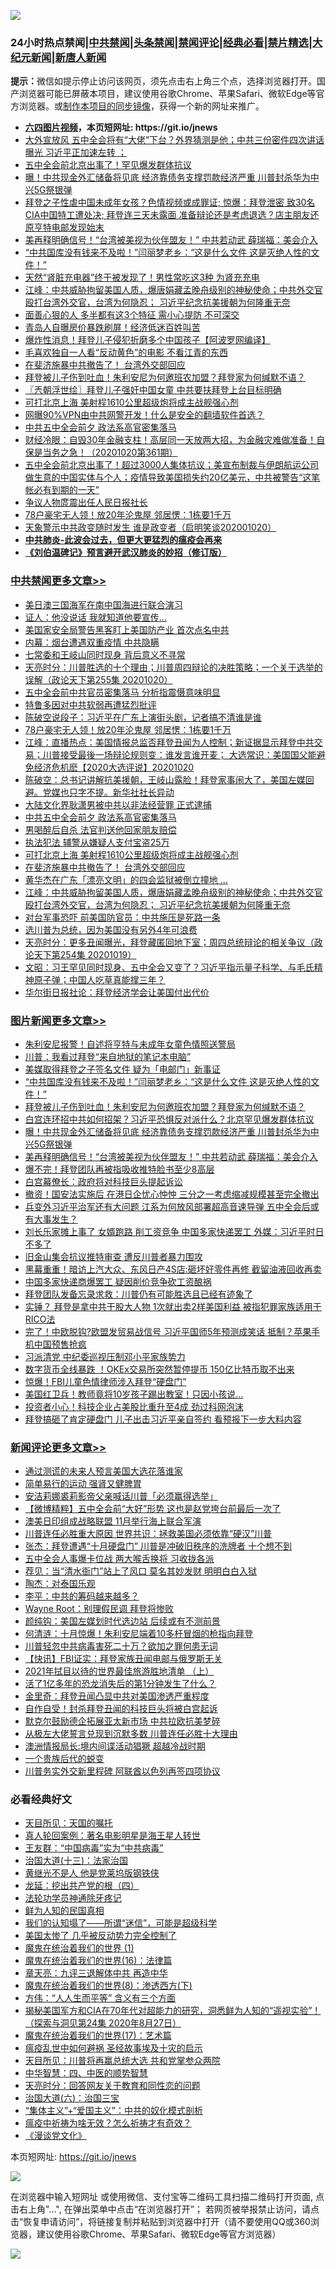 ![](https://raw.githubusercontent.com/fqnews/bnews/master/64photo/fqnews-qr.jpg)

<div id="tt">
<h3>24小时热点禁闻|<a href="#%E4%B8%AD%E5%85%B1%E7%A6%81%E9%97%BB%E6%9B%B4%E5%A4%9A%E6%96%87%E7%AB%A0">中共禁闻</a>|<a href="#%E5%9B%BE%E7%89%87%E6%96%B0%E9%97%BB%E6%9B%B4%E5%A4%9A%E6%96%87%E7%AB%A0">头条禁闻</a>|<a href="#%E6%96%B0%E9%97%BB%E8%AF%84%E8%AE%BA%E6%9B%B4%E5%A4%9A%E6%96%87%E7%AB%A0">禁闻评论|<a href="#%E5%BF%85%E7%9C%8B%E7%BB%8F%E5%85%B8%E5%A5%BD%E6%96%87">经典必看|<a href="/video.md#%E7%A6%81%E7%89%87%E7%B2%BE%E9%80%89">禁片精选</a>|<a href="https://github.com/fqnews/djy/blob/master/gb/nf1351518.md#1">大纪元新闻</a>|<a href="https://github.com/fqnews/ntdtv/blob/master/gb/prog204.md#1">新唐人新闻</a></h3>
<div><b>提示：</b>微信如提示停止访问该网页，须先点击右上角三个点，选择浏览器打开。国产浏览器可能已屏蔽本项目，建议使用谷歌Chrome、苹果Safari、微软Edge等官方浏览器。或<a href="https://github.com/fqnews/bnews/blob/master/%E5%88%B6%E4%BD%9Cgit%E7%A6%81%E9%97%BB%E9%95%9C%E5%83%8F.md">制作本项目的同步镜像</a>，获得一个新的网址来推广。</div>
<ul>
<li><b><a href="http://d1.bdrive.tk/64.mp4" target="_blank">六四图片视频</a>，本页短网址: https://git.io/jnews</b></li>
<li><a href="/bannedvideo/20201020/1417214.md">大外宣放风 五中全会将有“大佬”下台？外界猜测是他；中共三份密件四次讲话曝光 习近平正加速左转 ；</a></li>
<li><a href="/comments/20201020/1417271.md">五中全会前北京出事了！罕见爆发群体抗议</a></li>
<li><a href="/topimagenews/20201020/1417170.md">曝！中共现金外汇储备将见底 经济靠债务支撑罚款经济严重 川普封杀华为中兴5G祭银弹</a></li>
<li><a href="/bannedvideo/20201020/1417027.md">拜登之子性虐中国未成年女孩？色情视频或成罪证; 惊爆：拜登泄密 致30名CIA中国特工遭处决; 拜登连三天未露面 准备辩论还是考虑退选？店主朋友还原亨特电邮发现始末</a></li>
<li><a href="/topimagenews/20201020/1417081.md">美再释明确信号！“台湾被美视为伙伴盟友！” 中共若动武 薛瑞福：美会介入</a></li>
<li><a href="/topimagenews/20201021/1417317.md">“中共国库没有钱来不及啦！”闫丽梦老乡：“这是什么文件 这是灭绝人性的文件！”</a></li>
<li><a href="/lifebaike/20201020/1417058.md">天然“肾脏充电器”终于被发现了！男性常吃这3种 为肾充充电</a></li>
<li><a href="/cbnews/20201020/1417024.md">江峰：中共威胁拘留美国人质，爆唐娟藏孟晚舟级别的神秘使命；中共外交官殴打台湾外交官，台湾为何隐忍； 习近平纪念抗美援朝为何隆重无奈</a></li>
<li><a href="/lifebaike/20201020/1417042.md">面善心狠的人 多半都有这3个特征 需小心提防 不可深交</a></li>
<li><a href="/cnnews/20201021/1417378.md">青岛人自曝房价暴跌刷屏！经济低迷百姓叫苦</a></li>
<li><a href="/cnnews/20201020/1417300.md">爆炸性消息！拜登儿子侵犯折磨多个中国孩子【阿波罗网编译】</a></li>
<li><a href="/cnnews/20201020/1417009.md">毛喜欢独自一人看“反动黄色”的电影 不看江青的东西</a></li>
<li><a href="/cbnews/20201020/1417110.md">在斐济施暴中共撤告了！ 台湾外交部回应</a></li>
<li><a href="/topimagenews/20201020/1417287.md">拜登被儿子伤到吐血！朱利安尼为何邀班农加盟？拜登家为何缄默不语？</a></li>
<li><a href="/ssgc/20201021/1417404.md">〖兲朝浮世绘〗拜登儿子强奸中国女童 中共要扶拜登上台目标明确</a></li>
<li><a href="/cbnews/20201020/1417141.md">可打北京上海 美射程1610公里超级炮将成主战舰强心剂</a></li>
<li><a href="/cnnews/20201021/1417437.md">网曝90%VPN由中共网警开发！什么是安全的翻墙软件首选？</a></li>
<li><a href="/cbnews/20201020/1417201.md">中共五中全会前夕 政法系高官密集落马</a></li>
<li><a href="/bannedvideo/20201020/1417031.md">财经冷眼：自毁30年金融支柱！高层同一天放两大招，为金融灾难做准备！自保是当务之急！（20201020第361期）</a></li>
<li><a href="/bannedvideo/20201021/1417336.md">五中全会前北京出事了！超过3000人集体抗议；美宣布制裁与伊朗航运公司做生意的中国实体与个人；疫情导致美国损失约20亿美元，中共被警告“这笔帐必有到期的一天”</a></li>
<li><a href="/headline/20201021/1417341.md">争议人物庹震出任人民日报社长</a></li>
<li><a href="/cbnews/20201021/1417353.md">78户豪宅无人领！放20年沦鬼屋 邻居愣：1栋要1千万</a></li>
<li><a href="/bannedvideo/20201020/1417065.md">天象警示中共政变随时发生 谁是政变者（启明笑谈202001020）</a></li>
<li><b><a href="/comments/20200211/1275071.md" target="_blank">中共肺炎-此波会过去，但更大更猛烈的瘟疫会再来</a></b></li>
<li><b><a href="/comments/20200207/1272816.md" target="_blank">《刘伯温碑记》预言避开武汉肺炎的妙招（修订版）</a></b></li>
</ul>
</div>

<div class="catlist">
<h3><a href="/cbnews/" target="_blank">中共禁闻</a><span><a href="/cbnews/" target="_blank" rel="nofollow">更多文章>></a></span></h3>
<ul>
<li><a href="/cbnews/20201021/1417621.md" target="_blank">美日澳三国海军在南中国海进行联合演习</a></li>
<li><a href="/cbnews/20201021/1417620.md" target="_blank">证人：他没说话 我就知道他要宣传…</a></li>
<li><a href="/cbnews/20201021/1417612.md" target="_blank">美国家安全局警告黑客盯上美国防产业 首次点名中共</a></li>
<li><a href="/cbnews/20201021/1417611.md" target="_blank">内幕：烟台遭遇双重疫情 中共隐瞒</a></li>
<li><a href="/cbnews/20201021/1417535.md" target="_blank">七常委和王岐山同时现身 背后意义不寻常</a></li>
<li><a href="/cbnews/20201021/1417533.md" target="_blank">天亮时分：川普胜选的十个理由；川普周四辩论的决胜策略；一个关于选举的误解（政论天下第255集 20201020）</a></li>
<li><a href="/cbnews/20201021/1417419.md" target="_blank">五中全会前中共官员密集落马 分析指震慑意味明显</a></li>
<li><a href="/cbnews/20201021/1417392.md" target="_blank">特鲁多因对中共软弱再遭猛烈批评</a></li>
<li><a href="/cbnews/20201021/1417363.md" target="_blank">陈破空说段子：习近平在广东上演街头剧，记者搞不清谁是谁</a></li>
<li><a href="/cbnews/20201021/1417353.md" target="_blank">78户豪宅无人领！放20年沦鬼屋 邻居愣：1栋要1千万</a></li>
<li><a href="/cbnews/20201020/1417277.md" target="_blank">江峰：直播热点：美国情报总监否拜登丑闻为人控制；新证据显示拜登中共交易；川普接受最後一场辩论规则变：谁发言谁开麦； 大选常识：美国国父能避免经济危机麽【2020大选评说】20201020</a></li>
<li><a href="/cbnews/20201020/1417273.md" target="_blank">陈破空：总书记讲解抗美援朝，王岐山露脸！拜登家事闹大了，美国左媒回避。党媒也只字不提。新华社社长异动</a></li>
<li><a href="/cbnews/20201020/1417230.md" target="_blank">大陆文化界耿潇男被中共以非法经营罪 正式逮捕</a></li>
<li><a href="/cbnews/20201020/1417201.md" target="_blank">中共五中全会前夕 政法系高官密集落马</a></li>
<li><a href="/cbnews/20201020/1417172.md" target="_blank">男喝醉后自杀 法官判送他回家朋友赔偿</a></li>
<li><a href="/cbnews/20201020/1417171.md" target="_blank">执法犯法 辅警从嫌疑人支付宝盗25万</a></li>
<li><a href="/cbnews/20201020/1417141.md" target="_blank">可打北京上海 美射程1610公里超级炮将成主战舰强心剂</a></li>
<li><a href="/cbnews/20201020/1417110.md" target="_blank">在斐济施暴中共撤告了！ 台湾外交部回应</a></li>
<li><a href="/cbnews/20201020/1417082.md" target="_blank">黄华杰在广东「漂亮文明」的四会监狱被倒立撞地 …</a></li>
<li><a href="/cbnews/20201020/1417024.md" target="_blank">江峰：中共威胁拘留美国人质，爆唐娟藏孟晚舟级别的神秘使命；中共外交官殴打台湾外交官，台湾为何隐忍； 习近平纪念抗美援朝为何隆重无奈</a></li>
<li><a href="/cbnews/20201020/1416994.md" target="_blank">对台军事恐吓 前美国防官员：中共施压是死路一条</a></li>
<li><a href="/cbnews/20201020/1416726.md" target="_blank">选川普为总统，因为美国没有另外4年可浪费</a></li>
<li><a href="/cbnews/20201020/1416951.md" target="_blank">天亮时分：更多丑闻曝光，拜登藏匿回地下室；周四总统辩论的相关争议（政论天下第254集 20201019）</a></li>
<li><a href="/cbnews/20201020/1416900.md" target="_blank">文昭：习王罕见同时现身、五中全会又变了？习近平指示量子科学、与毛氏精神原子弹；中国人吃草真能撑三年？</a></li>
<li><a href="/cbnews/20201020/1416820.md" target="_blank">华尔街日报社论：拜登经济学会让美国付出代价</a></li>

</ul>
</div>
<div class="catlist">
<h3><a href="/topimagenews/" target="_blank">图片新闻</a><span><a href="/topimagenews/" target="_blank" rel="nofollow">更多文章>></a></span></h3>
<ul>
<li><a href="/topimagenews/20201021/1417610.md" target="_blank">朱利安尼报警！自述将亨特与未成年女童色情照送警局</a></li>
<li><a href="/topimagenews/20201021/1417497.md" target="_blank">川普：我看过拜登“来自地狱的笔记本电脑”</a></li>
<li><a href="/topimagenews/20201021/1417337.md" target="_blank">美媒取得拜登之子签名文件 疑为「电邮门」新事证</a></li>
<li><a href="/topimagenews/20201021/1417317.md" target="_blank">“中共国库没有钱来不及啦！”闫丽梦老乡：“这是什么文件 这是灭绝人性的文件！”</a></li>
<li><a href="/topimagenews/20201020/1417287.md" target="_blank">拜登被儿子伤到吐血！朱利安尼为何邀班农加盟？拜登家为何缄默不语？</a></li>
<li><a href="/topimagenews/20201020/1417278.md" target="_blank">白宫连环招中共如何招架？习近平恐惧反对派什么？北京罕见爆发群体抗议</a></li>
<li><a href="/topimagenews/20201020/1417170.md" target="_blank">曝！中共现金外汇储备将见底 经济靠债务支撑罚款经济严重 川普封杀华为中兴5G祭银弹</a></li>
<li><a href="/topimagenews/20201020/1417081.md" target="_blank">美再释明确信号！“台湾被美视为伙伴盟友！” 中共若动武 薛瑞福：美会介入</a></li>
<li><a href="/topimagenews/20201020/1417080.md" target="_blank">爆不完！拜登团队再被指吸收推特脸书至少8高层</a></li>
<li><a href="/topimagenews/20201020/1417055.md" target="_blank">白宫幕僚长：政府将对科技巨头提起诉讼</a></li>
<li><a href="/topimagenews/20201020/1416970.md" target="_blank">撤资！国安法实施后 在港日企忧心忡忡 三分之一考虑缩减规模甚至完全撤出</a></li>
<li><a href="/topimagenews/20201019/1416583.md" target="_blank">兵变外习近平治军还有大问题 江系为何放风部署超高音速导弹 五中全会后或有大事发生？</a></li>
<li><a href="/topimagenews/20201019/1416519.md" target="_blank">刘长乐家摊上事了 女婿跑路 削工资竞争 中国多家快递罢工 外媒：习近平时日不多了</a></li>
<li><a href="/topimagenews/20201019/1416451.md" target="_blank">旧金山集会抗议推特审查 遭反川普者暴力围攻</a></li>
<li><a href="/topimagenews/20201019/1416445.md" target="_blank">黑幕重重！暗访上汽大众、东风日产4S店:砸坏好零件再修 截留油液回收再卖</a></li>
<li><a href="/topimagenews/20201018/1416200.md" target="_blank">中国多家快递商爆罢工 疑因削价竞争砍工资酿祸</a></li>
<li><a href="/topimagenews/20201018/1416181.md" target="_blank">拜登团队发备忘录求救：川普仍有可能胜选且已经有迹象了</a></li>
<li><a href="/topimagenews/20201018/1416174.md" target="_blank">实锤？ 拜登是拿中共干股大人物 1次就出卖2样美国利益 被指犯罪家族适用于RICO法</a></li>
<li><a href="/topimagenews/20201018/1416121.md" target="_blank">完了！中欧脱钩?欧盟发贸易战信号 习近平国师5年预测成笑话 抵制？苹果手机中国预售抢疯</a></li>
<li><a href="/topimagenews/20201018/1416089.md" target="_blank">习派清党 中纪委巡视压制邓小平家族势力</a></li>
<li><a href="/topimagenews/20201018/1416015.md" target="_blank">数字货币全线暴跌 ！OKEx交易所突然暂停提币 150亿比特币取不出来</a></li>
<li><a href="/topimagenews/20201018/1415934.md" target="_blank">惊爆！FBI儿童色情律师涉入拜登“硬盘门”</a></li>
<li><a href="/topimagenews/20201018/1415856.md" target="_blank">美国红卫兵！教师竟将10岁孩子踢出教室！只因小孩说&#8230;</a></li>
<li><a href="/topimagenews/20201018/1415815.md" target="_blank">投资者小心！科技企业占美股比重升至4成 劲过科网泡沫</a></li>
<li><a href="/topimagenews/20201018/1415789.md" target="_blank">拜登搞砸了肯定硬盘门 儿子出击习近平亲自签约 看预报下一步大料内容</a></li>

</ul>
</div>
<div class="catlist">
<h3><a href="/comments/" target="_blank">新闻评论</a><span><a href="/comments/" target="_blank" rel="nofollow">更多文章>></a></span></h3>
<ul>
<li><a href="/comments/20201021/1417616.md" target="_blank">通过测谎的未来人预言美国大选花落谁家</a></li>
<li><a href="/comments/20201021/1417609.md" target="_blank">简单易行的运动 强肾又健脾胃</a></li>
<li><a href="/comments/20201021/1417606.md" target="_blank">安洁莉娜裘莉影帝父亲喊话川普「必须赢得选举」</a></li>
<li><a href="/comments/20201021/1417579.md" target="_blank">【微博精粹】五中全会前“大好”形势 这也是赵党垮台前最后一次了</a></li>
<li><a href="/comments/20201021/1417559.md" target="_blank">澳美日印组成战略联盟 11月举行海上联合军演</a></li>
<li><a href="/comments/20201021/1417542.md" target="_blank">川普连任必胜重大原因 世界共识：拯救美国必须依靠“硬汉”川普</a></li>
<li><a href="/comments/20201021/1417541.md" target="_blank">张杰：拜登遭遇“十月硬盘门” 川普是冲破旧秩序的洗牌者 十个想不到</a></li>
<li><a href="/comments/20201021/1417521.md" target="_blank">五中全会人事爆卡位战 两大喉舌换将 习收拢各派</a></li>
<li><a href="/comments/20201021/1417514.md" target="_blank">荐见：当“清水衙门”站上了风口 莫名其妙发财 明明白白入狱</a></li>
<li><a href="/comments/20201021/1417513.md" target="_blank">陶杰：对泰国乐观</a></li>
<li><a href="/comments/20201021/1417512.md" target="_blank">李平：中共的筹码越来越多？</a></li>
<li><a href="/comments/20201021/1417417.md" target="_blank">Wayne Root：别理假民调 拜登将惨败</a></li>
<li><a href="/comments/20201021/1417501.md" target="_blank">颜纯钩：美国左媒划时代选边站 后续或有不测前景</a></li>
<li><a href="/comments/20201021/1417500.md" target="_blank">何清涟：十月惊爆！朱利安尼端着10多杆冒烟的枪指向拜登</a></li>
<li><a href="/comments/20201021/1417496.md" target="_blank">川普轻忽中共病毒害死二十万？欲加之罪何患无词</a></li>
<li><a href="/comments/20201021/1417485.md" target="_blank">【快讯】FBI证实：拜登家族丑闻电邮与俄罗斯无关</a></li>
<li><a href="/comments/20201021/1417484.md" target="_blank">2021年拭目以待的世界最佳旅游胜地清单 （上）</a></li>
<li><a href="/comments/20201021/1417473.md" target="_blank">活了1亿多年的恐龙消失后的第1分钟发生了什么？</a></li>
<li><a href="/comments/20201021/1417467.md" target="_blank">金里奇：拜登丑闻凸显中共对美国渗透严重程度</a></li>
<li><a href="/comments/20201021/1417466.md" target="_blank">自作自受！封杀拜登丑闻的科技巨头将被白宫起诉</a></li>
<li><a href="/comments/20201021/1417465.md" target="_blank">默克尔鼓励德企拓展亚太新市场 中共拉欧抗美梦碎</a></li>
<li><a href="/comments/20201021/1417444.md" target="_blank">从极左大佬誓言兑现到沉默多数 川普连任必胜十大理由</a></li>
<li><a href="/comments/20201021/1417441.md" target="_blank">澳洲情报局长:境内间谍活动猖獗 超越冷战时期</a></li>
<li><a href="/comments/20201021/1417414.md" target="_blank">一个贵族后代的蜕变</a></li>
<li><a href="/comments/20201021/1417413.md" target="_blank">川普务实外交新里程碑 阿联酋以色列再签四项协议</a></li>

</ul>
</div>

<div class="catlist">
<h3>必看经典好文</h3>
<ul>
<li><a href="/tculture/20180919/1000196.md" target="_blank">天目所见：天国的嘱托</a></li>
<li><a href="/comments/20200523/1332915.md" target="_blank">真人轮回案例：著名电影明星是海王星人转世</a></li>
<li><a href="/comments/20200318/1295755.md" target="_blank">王友群：“中国病毒”实为“中共病毒”</a></li>
<li><a href="/cbnews/20180319/916654.md" target="_blank">治国大道(十三)：法家治国</a></li>
<li><a href="/lifebaike/20190522/1131765.md" target="_blank">黄继光不是人 他是党莱坞版钢铁侠</a></li>
<li><a href="/comments/20200930/1405812.md" target="_blank">龙延：挖出共产党的根（四）</a></li>
<li><a href="/health/20170626/780263.md" target="_blank">法轮功学员神通除牙疼记</a></li>
<li><a href="/comments/20200926/1403589.md" target="_blank">鲜为人知的民国真相</a></li>
<li><a href="/sohnews/20161029/607205.md" target="_blank">我们的认知塌了——所谓“迷信”，可能是超级科学</a></li>
<li><a href="/comments/20200624/1349702.md" target="_blank">美国太惨了 几乎被反动势力完全控制了</a></li>
<li><a href="/topimagenews/20180519/944624.md" target="_blank">魔鬼在统治着我们的世界 (1)</a></li>
<li><a href="/topimagenews/20180615/958090.md" target="_blank">魔鬼在统治着我们的世界(16)：法律篇</a></li>
<li><a href="/comments/20131119/1029445.md" target="_blank">章天亮：九评三退解体中共 再造中华</a></li>
<li><a href="/topimagenews/20180527/948714.md" target="_blank">魔鬼在统治着我们的世界(8)：渗透西方(下)</a></li>
<li><a href="/comments/20200720/1363377.md" target="_blank">方伟：“人人生而平等” 含义有三个方面</a></li>
<li><a href="/cbnews/20200828/1386804.md" target="_blank">揭秘美国军方和CIA在70年代对超能力的研究，洞悉鲜为人知的“遥视实验”！（探索与洞见第24集 2020年8月27日）</a></li>
<li><a href="/topimagenews/20180620/960677.md" target="_blank">魔鬼在统治着我们的世界(17)：艺术篇</a></li>
<li><a href="/comments/20200618/1346823.md" target="_blank">瘟疫乱世中如何避祸 圣经故事埃及十灾的启示</a></li>
<li><a href="/comments/20200816/1381118.md" target="_blank">天目所见：川普将再赢总统大选 共和党掌参众两院</a></li>
<li><a href="/comments/20200605/783247.md" target="_blank">中华智慧：四、中医的顺势智慧</a></li>
<li><a href="/cbnews/20200916/1397196.md" target="_blank">天亮时分：回答网友关于教育和同性恋的问题</a></li>
<li><a href="/cbnews/20180312/913459.md" target="_blank">治国大道(六)：治国三宝</a></li>
<li><a href="/comments/20201007/1409565.md" target="_blank">“集体主义”+“爱国主义”：中共的奴化模式剖析</a></li>
<li><a href="/comments/20200502/1322275.md" target="_blank">瘟疫中祈祷为啥无效？怎么祈祷才有奇效？</a></li>
<li><a href="/comments/20200521/783167.md" target="_blank">《漫谈党文化》</a></li>

</ul>
</div>

本页短网址: https://git.io/jnews

![](https://raw.githubusercontent.com/fqnews/bnews/master/64photo/fqnews-qr.jpg)

在浏览器中输入短网址 或使用微信、支付宝等二维码工具扫描二维码打开页面, 点击右上角"...", 在弹出菜单中点击“在浏览器打开”； 若网页被举报禁止访问，请点击“恢复申请访问”，将链接复制并粘贴到浏览器中打开（请不要使用QQ或360浏览器，建议使用谷歌Chrome、苹果Safari、微软Edge等官方浏览器）

![](https://raw.githubusercontent.com/fqnews/bnews/master/64photo/wx.jpg)